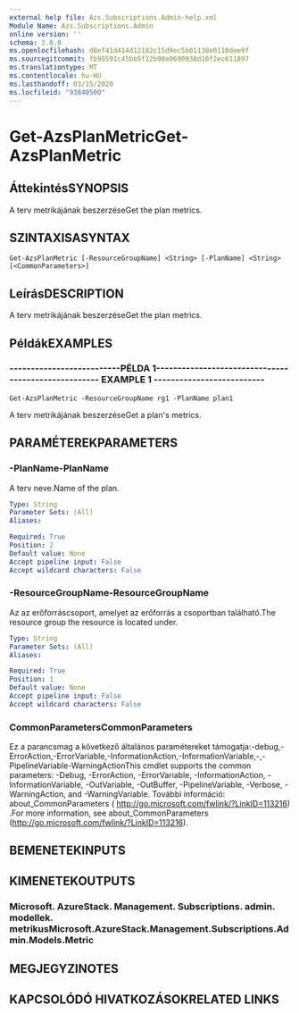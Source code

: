 ```yaml
---
external help file: Azs.Subscriptions.Admin-help.xml
Module Name: Azs.Subscriptions.Admin
online version: ''
schema: 2.0.0
ms.openlocfilehash: d8ef41d414d12182c15d9ec5b01138e0110dee9f
ms.sourcegitcommit: fb95591c45bb5f12b98e0690938d18f2ec611897
ms.translationtype: MT
ms.contentlocale: hu-HU
ms.lasthandoff: 03/15/2020
ms.locfileid: "93840500"
---
```

# <span data-ttu-id="52c05-101">Get-AzsPlanMetric</span><span class="sxs-lookup"><span data-stu-id="52c05-101">Get-AzsPlanMetric</span></span>

## <span data-ttu-id="52c05-102">Áttekintés</span><span class="sxs-lookup"><span data-stu-id="52c05-102">SYNOPSIS</span></span>
<span data-ttu-id="52c05-103">A terv metrikájának beszerzése</span><span class="sxs-lookup"><span data-stu-id="52c05-103">Get the plan metrics.</span></span>

## <span data-ttu-id="52c05-104">SZINTAXISA</span><span class="sxs-lookup"><span data-stu-id="52c05-104">SYNTAX</span></span>

```
Get-AzsPlanMetric [-ResourceGroupName] <String> [-PlanName] <String> [<CommonParameters>]
```

## <span data-ttu-id="52c05-105">Leírás</span><span class="sxs-lookup"><span data-stu-id="52c05-105">DESCRIPTION</span></span>
<span data-ttu-id="52c05-106">A terv metrikájának beszerzése</span><span class="sxs-lookup"><span data-stu-id="52c05-106">Get the plan metrics.</span></span>

## <span data-ttu-id="52c05-107">Példák</span><span class="sxs-lookup"><span data-stu-id="52c05-107">EXAMPLES</span></span>

### <span data-ttu-id="52c05-108">--------------------------PÉLDA 1--------------------------</span><span class="sxs-lookup"><span data-stu-id="52c05-108">-------------------------- EXAMPLE 1 --------------------------</span></span>
```
Get-AzsPlanMetric -ResourceGroupName rg1 -PlanName plan1
```

<span data-ttu-id="52c05-109">A terv metrikájának beszerzése</span><span class="sxs-lookup"><span data-stu-id="52c05-109">Get a plan's metrics.</span></span>

## <span data-ttu-id="52c05-110">PARAMÉTEREK</span><span class="sxs-lookup"><span data-stu-id="52c05-110">PARAMETERS</span></span>

### <span data-ttu-id="52c05-111">-PlanName</span><span class="sxs-lookup"><span data-stu-id="52c05-111">-PlanName</span></span>
<span data-ttu-id="52c05-112">A terv neve.</span><span class="sxs-lookup"><span data-stu-id="52c05-112">Name of the plan.</span></span>

```yaml
Type: String
Parameter Sets: (All)
Aliases: 

Required: True
Position: 2
Default value: None
Accept pipeline input: False
Accept wildcard characters: False
```

### <span data-ttu-id="52c05-113">-ResourceGroupName</span><span class="sxs-lookup"><span data-stu-id="52c05-113">-ResourceGroupName</span></span>
<span data-ttu-id="52c05-114">Az az erőforráscsoport, amelyet az erőforrás a csoportban található.</span><span class="sxs-lookup"><span data-stu-id="52c05-114">The resource group the resource is located under.</span></span>

```yaml
Type: String
Parameter Sets: (All)
Aliases: 

Required: True
Position: 1
Default value: None
Accept pipeline input: False
Accept wildcard characters: False
```

### <span data-ttu-id="52c05-115">CommonParameters</span><span class="sxs-lookup"><span data-stu-id="52c05-115">CommonParameters</span></span>
<span data-ttu-id="52c05-116">Ez a parancsmag a következő általános paramétereket támogatja:-debug,-ErrorAction,-ErrorVariable,-InformationAction,-InformationVariable,-,-PipelineVariable-WarningAction</span><span class="sxs-lookup"><span data-stu-id="52c05-116">This cmdlet supports the common parameters: -Debug, -ErrorAction, -ErrorVariable, -InformationAction, -InformationVariable, -OutVariable, -OutBuffer, -PipelineVariable, -Verbose, -WarningAction, and -WarningVariable.</span></span> <span data-ttu-id="52c05-117">További információ: about_CommonParameters ( http://go.microsoft.com/fwlink/?LinkID=113216) .</span><span class="sxs-lookup"><span data-stu-id="52c05-117">For more information, see about_CommonParameters (http://go.microsoft.com/fwlink/?LinkID=113216).</span></span>

## <span data-ttu-id="52c05-118">BEMENETEK</span><span class="sxs-lookup"><span data-stu-id="52c05-118">INPUTS</span></span>

## <span data-ttu-id="52c05-119">KIMENETEK</span><span class="sxs-lookup"><span data-stu-id="52c05-119">OUTPUTS</span></span>

### <span data-ttu-id="52c05-120">Microsoft. AzureStack. Management. Subscriptions. admin. modellek. metrikus</span><span class="sxs-lookup"><span data-stu-id="52c05-120">Microsoft.AzureStack.Management.Subscriptions.Admin.Models.Metric</span></span>

## <span data-ttu-id="52c05-121">MEGJEGYZI</span><span class="sxs-lookup"><span data-stu-id="52c05-121">NOTES</span></span>

## <span data-ttu-id="52c05-122">KAPCSOLÓDÓ HIVATKOZÁSOK</span><span class="sxs-lookup"><span data-stu-id="52c05-122">RELATED LINKS</span></span>

